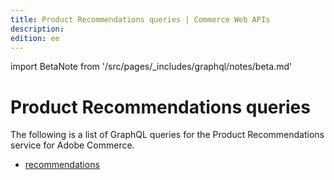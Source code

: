 ```yaml
---
title: Product Recommendations queries | Commerce Web APIs
description:
edition: ee
---
```


import BetaNote from '/src/pages/_includes/graphql/notes/beta.md'

# Product Recommendations queries

<BetaNote />

The following is a list of GraphQL queries for the Product Recommendations service for Adobe Commerce.

* [recommendations](recommendations.md)
